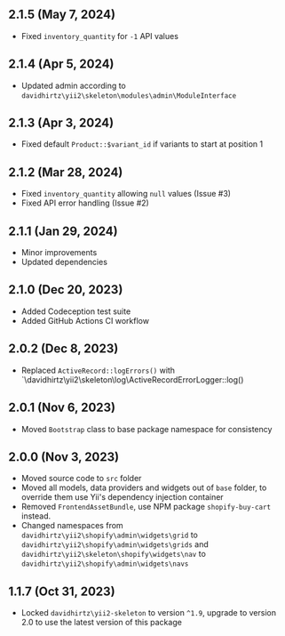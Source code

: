 ## 2.1.5 (May 7, 2024)

- Fixed `inventory_quantity` for `-1` API values

## 2.1.4 (Apr 5, 2024)

- Updated admin according to `davidhirtz\yii2\skeleton\modules\admin\ModuleInterface`

## 2.1.3 (Apr 3, 2024)

- Fixed default `Product::$variant_id` if variants to start at position 1

## 2.1.2 (Mar 28, 2024)

- Fixed `inventory_quantity` allowing `null` values (Issue #3)
- Fixed API error handling (Issue #2)

## 2.1.1 (Jan 29, 2024)

- Minor improvements
- Updated dependencies

## 2.1.0 (Dec 20, 2023)

- Added Codeception test suite
- Added GitHub Actions CI workflow

## 2.0.2 (Dec 8, 2023)

- Replaced `ActiveRecord::logErrors()` with `\davidhirtz\yii2\skeleton\log\ActiveRecordErrorLogger::log()

## 2.0.1 (Nov 6, 2023)

- Moved `Bootstrap` class to base package namespace for consistency

## 2.0.0 (Nov 3, 2023)

- Moved source code to `src` folder
- Moved all models, data providers and widgets out of `base` folder, to override them use Yii's dependency injection
  container
- Removed `FrontendAssetBundle`, use NPM package `shopify-buy-cart` instead.
- Changed namespaces from `davidhirtz\yii2\shopify\admin\widgets\grid`
  to `davidhirtz\yii2\shopify\admin\widgets\grids` and `davidhirtz\yii2\skeleton\shopify\widgets\nav`
  to `davidhirtz\yii2\shopify\admin\widgets\navs`

## 1.1.7 (Oct 31, 2023)

- Locked `davidhirtz\yii2-skeleton` to version `^1.9`, upgrade to version 2.0 to use the latest version of this package
